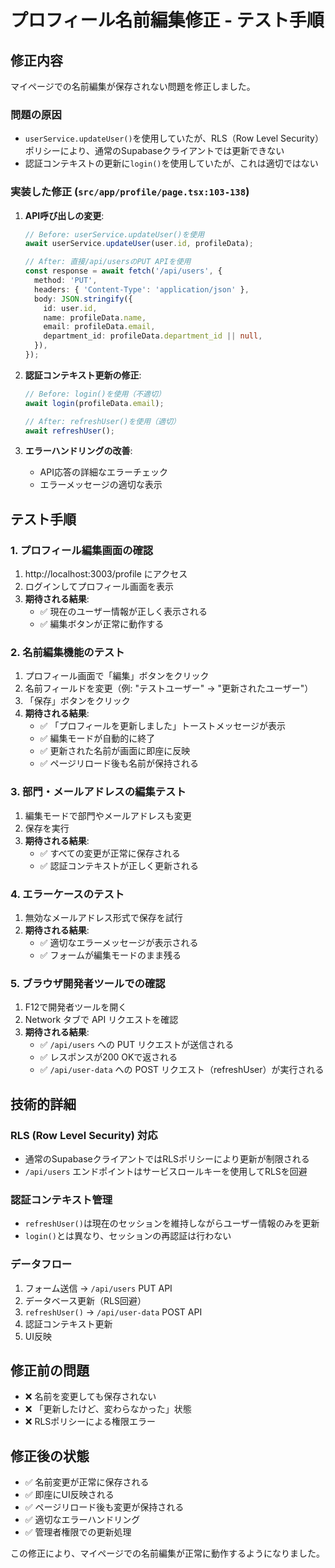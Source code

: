 # プロフィール名前編集修正 - テスト手順

## 修正内容
マイページでの名前編集が保存されない問題を修正しました。

### 問題の原因
- `userService.updateUser()`を使用していたが、RLS（Row Level Security）ポリシーにより、通常のSupabaseクライアントでは更新できない
- 認証コンテキストの更新に`login()`を使用していたが、これは適切ではない

### 実装した修正 (`src/app/profile/page.tsx:103-138`)
1. **API呼び出しの変更**:
   ```typescript
   // Before: userService.updateUser()を使用
   await userService.updateUser(user.id, profileData);
   
   // After: 直接/api/usersのPUT APIを使用
   const response = await fetch('/api/users', {
     method: 'PUT',
     headers: { 'Content-Type': 'application/json' },
     body: JSON.stringify({
       id: user.id,
       name: profileData.name,
       email: profileData.email,
       department_id: profileData.department_id || null,
     }),
   });
   ```

2. **認証コンテキスト更新の修正**:
   ```typescript
   // Before: login()を使用（不適切）
   await login(profileData.email);
   
   // After: refreshUser()を使用（適切）
   await refreshUser();
   ```

3. **エラーハンドリングの改善**:
   - API応答の詳細なエラーチェック
   - エラーメッセージの適切な表示

## テスト手順

### 1. プロフィール編集画面の確認
1. http://localhost:3003/profile にアクセス
2. ログインしてプロフィール画面を表示
3. **期待される結果**:
   - ✅ 現在のユーザー情報が正しく表示される
   - ✅ 編集ボタンが正常に動作する

### 2. 名前編集機能のテスト
1. プロフィール画面で「編集」ボタンをクリック
2. 名前フィールドを変更（例: "テストユーザー" → "更新されたユーザー"）
3. 「保存」ボタンをクリック
4. **期待される結果**:
   - ✅ 「プロフィールを更新しました」トーストメッセージが表示
   - ✅ 編集モードが自動的に終了
   - ✅ 更新された名前が画面に即座に反映
   - ✅ ページリロード後も名前が保持される

### 3. 部門・メールアドレスの編集テスト
1. 編集モードで部門やメールアドレスも変更
2. 保存を実行
3. **期待される結果**:
   - ✅ すべての変更が正常に保存される
   - ✅ 認証コンテキストが正しく更新される

### 4. エラーケースのテスト
1. 無効なメールアドレス形式で保存を試行
2. **期待される結果**:
   - ✅ 適切なエラーメッセージが表示される
   - ✅ フォームが編集モードのまま残る

### 5. ブラウザ開発者ツールでの確認
1. F12で開発者ツールを開く
2. Network タブで API リクエストを確認
3. **期待される結果**:
   - ✅ `/api/users` への PUT リクエストが送信される
   - ✅ レスポンスが200 OKで返される
   - ✅ `/api/user-data` への POST リクエスト（refreshUser）が実行される

## 技術的詳細

### RLS (Row Level Security) 対応
- 通常のSupabaseクライアントではRLSポリシーにより更新が制限される
- `/api/users` エンドポイントはサービスロールキーを使用してRLSを回避

### 認証コンテキスト管理
- `refreshUser()`は現在のセッションを維持しながらユーザー情報のみを更新
- `login()`とは異なり、セッションの再認証は行わない

### データフロー
1. フォーム送信 → `/api/users` PUT API
2. データベース更新（RLS回避）
3. `refreshUser()` → `/api/user-data` POST API
4. 認証コンテキスト更新
5. UI反映

## 修正前の問題
- ❌ 名前を変更しても保存されない
- ❌ 「更新したけど、変わらなかった」状態
- ❌ RLSポリシーによる権限エラー

## 修正後の状態
- ✅ 名前変更が正常に保存される
- ✅ 即座にUI反映される
- ✅ ページリロード後も変更が保持される
- ✅ 適切なエラーハンドリング
- ✅ 管理者権限での更新処理

この修正により、マイページでの名前編集が正常に動作するようになりました。